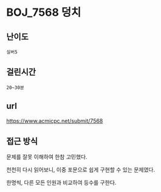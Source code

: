 # BOJ_7568 덩치

## 난이도
`실버5`

## 걸린시간
`20~30분`

## url
https://www.acmicpc.net/submit/7568

## 접근 방식
문제를 잘못 이해하여 한참 고민했다.

천천히 다시 읽어보니, 이중 포문으로 쉽게 구현할 수 있는 문제였다.

한명씩, 다른 모든 인원과 비교하여 등수를 구한다.